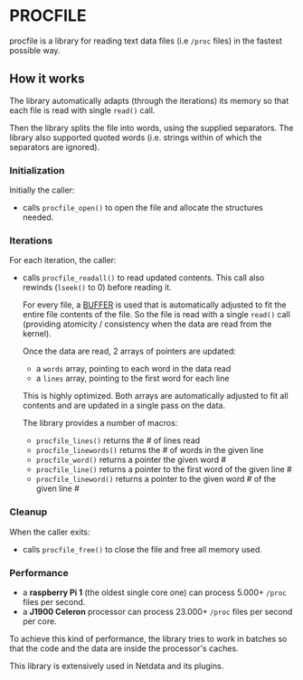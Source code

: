 <!--
title: "PROCFILE"
custom_edit_url: https://github.com/netdata/netdata/edit/master/src/libnetdata/procfile/README.md
sidebar_label: "Procfile"
learn_status: "Published"
learn_topic_type: "Tasks"
learn_rel_path: "Developers/libnetdata"
-->

# PROCFILE

procfile is a library for reading text data files (i.e `/proc` files) in the fastest possible way.

## How it works

The library automatically adapts (through the iterations) its memory so that each file
is read with single `read()` call.

Then the library splits the file into words, using the supplied separators.
The library also supported quoted words (i.e. strings within of which the separators are ignored).

### Initialization

Initially the caller: 

-   calls `procfile_open()` to open the file and allocate the structures needed.

### Iterations

For each iteration, the caller:

-   calls `procfile_readall()` to read updated contents.
     This call also rewinds (`lseek()` to 0) before reading it.

     For every file, a [BUFFER](/src/libnetdata/buffer/README.md) is used that is automatically adjusted to fit the entire
     file contents of the file. So the file is read with a single `read()` call (providing atomicity / consistency when
     the data are read from the kernel).

     Once the data are read, 2 arrays of pointers are updated:

    -   a `words` array, pointing to each word in the data read
    -   a `lines` array, pointing to the first word for each line

     This is highly optimized. Both arrays are automatically adjusted to
     fit all contents and are updated in a single pass on the data.

     The library provides a number of macros:

    -   `procfile_lines()` returns the # of lines read
    -   `procfile_linewords()` returns the # of words in the given line
    -   `procfile_word()` returns a pointer the given word #
    -   `procfile_line()` returns a pointer to the first word of the given line #
    -   `procfile_lineword()` returns a pointer to the given word # of the given line #

### Cleanup

When the caller exits:

-   calls `procfile_free()` to close the file and free all memory used.

### Performance

-   a **raspberry Pi 1** (the oldest single core one) can process 5.000+ `/proc` files per second.
-   a **J1900 Celeron** processor can process 23.000+ `/proc` files per second per core.

To achieve this kind of performance, the library tries to work in batches so that the code
and the data are inside the processor's caches.

This library is extensively used in Netdata and its plugins.


